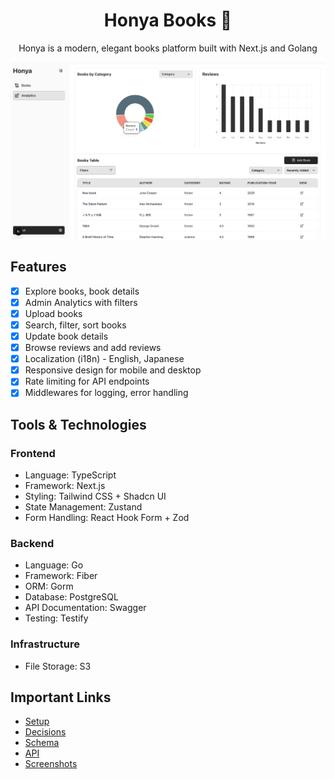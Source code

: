 <h1 align="center">
  Honya Books 📗
</h1>
<p align="center">
Honya is a modern, elegant books platform built with Next.js and Golang
</p>

<img 
src="./docs/assets/banner.png" 
alt="Honya Books"
/>

## Features
- [x] Explore books, book details
- [x] Admin Analytics with filters
- [x] Upload books 
- [x] Search, filter, sort books
- [x] Update book details
- [x] Browse reviews and add reviews
- [x] Localization (i18n) - English, Japanese
- [x] Responsive design for mobile and desktop
- [x] Rate limiting for API endpoints
- [x] Middlewares for logging, error handling

## Tools & Technologies
### Frontend
- Language: TypeScript
- Framework: Next.js
- Styling: Tailwind CSS + Shadcn UI
- State Management: Zustand
- Form Handling: React Hook Form + Zod

### Backend
- Language: Go
- Framework: Fiber
- ORM: Gorm
- Database: PostgreSQL
- API Documentation: Swagger
- Testing: Testify

### Infrastructure
- File Storage: S3

## Important Links
- [Setup](./docs/SETUP.md)
- [Decisions](./docs/DECISIONS.md)
- [Schema](./docs/SCHEMA.md)
- [API](./docs/API.md)
- [Screenshots](./docs/SCREENSHOTS.md)
